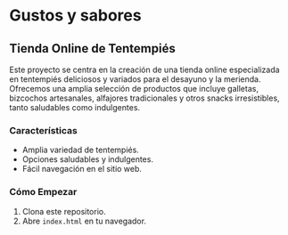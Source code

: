 # Gustos y sabores
## Tienda Online de Tentempiés

Este proyecto se centra en la creación de una tienda online especializada en tentempiés deliciosos y variados para el desayuno y la merienda. Ofrecemos una amplia selección de productos que incluye galletas, bizcochos artesanales, alfajores tradicionales y otros snacks irresistibles, tanto saludables como indulgentes.

### Características
- Amplia variedad de tentempiés.
- Opciones saludables y indulgentes.
- Fácil navegación en el sitio web.

### Cómo Empezar
1. Clona este repositorio.
2. Abre `index.html` en tu navegador.
